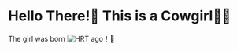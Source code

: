# Hello There!👋 This is a Cowgirl🏳️‍⚧️

<!--
**natsumejuri/natsumejuri** is a ✨ _special_ ✨ repository because its `README.md` (this file) appears on your GitHub profile.

Here are some ideas to get you started:

- 🔭 I’m currently working on ...
- 🌱 I’m currently learning ...
- 👯 I’m looking to collaborate on ...
- 🤔 I’m looking for help with ...
- 💬 Ask me about ...
- 📫 How to reach me: ...
- 😄 Pronouns: ...
- ⚡ Fun fact: ...
-->

The girl was born ![HRT](https://img.shields.io/endpoint?url=https://natsumejuri.github.io/date-badge/output/badge.json) ago！🎉


